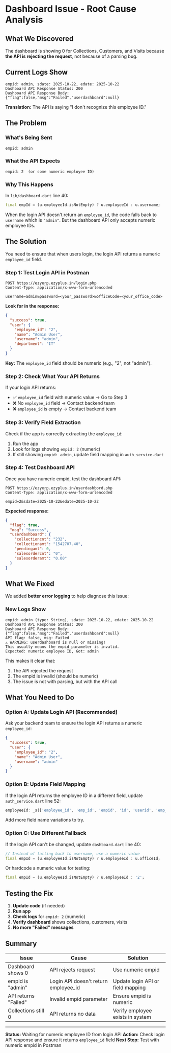 # Dashboard Issue - Root Cause Analysis

## What We Discovered

The dashboard is showing 0 for Collections, Customers, and Visits because **the API is rejecting the request**, not because of a parsing bug.

## Current Logs Show

```
empid: admin, sdate: 2025-10-22, edate: 2025-10-22
Dashboard API Response Status: 200
Dashboard API Response Body: {"flag":false,"msg":"Failed","userdashboard":null}
```

**Translation:** The API is saying "I don't recognize this employee ID."

## The Problem

### What's Being Sent
```
empid: admin
```

### What the API Expects
```
empid: 2  (or some numeric employee ID)
```

### Why This Happens

In `lib/dashboard.dart` line 40:
```dart
final empId = (u.employeeId.isNotEmpty) ? u.employeeId : u.username;
```

When the login API doesn't return an `employee_id`, the code falls back to `username` which is `"admin"`. But the dashboard API only accepts numeric employee IDs.

## The Solution

You need to ensure that when users login, the login API returns a numeric `employee_id` field.

### Step 1: Test Login API in Postman

```
POST https://ezyerp.ezyplus.in/login.php
Content-Type: application/x-www-form-urlencoded

username=admin&password=<your_password>&officeCode=<your_office_code>
```

**Look for in the response:**
```json
{
  "success": true,
  "user": {
    "employee_id": "2",
    "name": "Admin User",
    "username": "admin",
    "department": "IT"
  }
}
```

**Key:** The `employee_id` field should be numeric (e.g., "2", not "admin").

### Step 2: Check What Your API Returns

If your login API returns:
- ✅ `employee_id` field with numeric value → Go to Step 3
- ❌ No `employee_id` field → Contact backend team
- ❌ `employee_id` is empty → Contact backend team

### Step 3: Verify Field Extraction

Check if the app is correctly extracting the `employee_id`:

1. Run the app
2. Look for logs showing `empid: 2` (numeric)
3. If still showing `empid: admin`, update field mapping in `auth_service.dart`

### Step 4: Test Dashboard API

Once you have numeric empid, test the dashboard API:

```
POST https://ezyerp.ezyplus.in/userdashbord.php
Content-Type: application/x-www-form-urlencoded

empid=2&sdate=2025-10-22&edate=2025-10-22
```

**Expected response:**
```json
{
  "flag": true,
  "msg": "Success",
  "userdashboard": {
    "collectioncnt": "232",
    "collectionamt": "1542707.40",
    "pendingamt": 0,
    "salesordercnt": "0",
    "salesorderamt": "0.00"
  }
}
```

## What We Fixed

We added **better error logging** to help diagnose this issue:

### New Logs Show

```
empid: admin (type: String), sdate: 2025-10-22, edate: 2025-10-22
Dashboard API Response Status: 200
Dashboard API Response Body: {"flag":false,"msg":"Failed","userdashboard":null}
API flag: false, msg: Failed
⚠️ WARNING: userdashboard is null or missing!
This usually means the empid parameter is invalid.
Expected: numeric employee ID, Got: admin
```

This makes it clear that:
1. The API rejected the request
2. The empid is invalid (should be numeric)
3. The issue is not with parsing, but with the API call

## What You Need to Do

### Option A: Update Login API (Recommended)

Ask your backend team to ensure the login API returns a numeric `employee_id`:

```json
{
  "success": true,
  "user": {
    "employee_id": "2",
    "name": "Admin User",
    "username": "admin"
  }
}
```

### Option B: Update Field Mapping

If the login API returns the employee ID in a different field, update `auth_service.dart` line 52:

```dart
employeeId: _s(['employee_id', 'emp_id', 'empid', 'id', 'userid', 'emp_code'], ''),
```

Add more field name variations to try.

### Option C: Use Different Fallback

If the login API can't be changed, update `dashboard.dart` line 40:

```dart
// Instead of falling back to username, use a numeric value
final empId = (u.employeeId.isNotEmpty) ? u.employeeId : u.officeId;
```

Or hardcode a numeric value for testing:

```dart
final empId = (u.employeeId.isNotEmpty) ? u.employeeId : '2';
```

## Testing the Fix

1. **Update code** (if needed)
2. **Run app**
3. **Check logs** for `empid: 2` (numeric)
4. **Verify dashboard** shows collections, customers, visits
5. **No more "Failed" messages**

## Summary

| Issue | Cause | Solution |
|-------|-------|----------|
| Dashboard shows 0 | API rejects request | Use numeric empid |
| empid is "admin" | Login API doesn't return employee_id | Update login API or field mapping |
| API returns "Failed" | Invalid empid parameter | Ensure empid is numeric |
| Collections still 0 | API returns no data | Verify employee exists in system |

---

**Status:** Waiting for numeric employee ID from login API
**Action:** Check login API response and ensure it returns `employee_id` field
**Next Step:** Test with numeric empid in Postman

